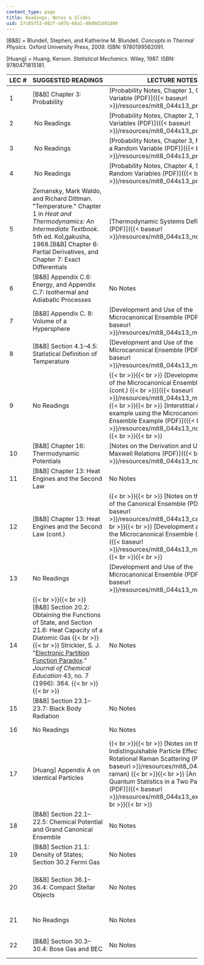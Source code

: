 ```yaml
---
content_type: page
title: Readings, Notes & Slides
uid: 27c05753-682f-a97b-66a1-d9d0d2d92d89
---
```


\[B&B\] = Blundell, Stephen, and Katherine M. Blundell. _Concepts in Thermal Physics_. Oxford University Press, 2009. ISBN: 9780199562091.

\[Huang\] = Huang, Kerson. _Statistical Mechanics_. Wiley, 1987. ISBN: 9780471815181.

| LEC # | SUGGESTED READINGS | LECTURE NOTES | SLIDES |
| --- | --- | --- | --- |
| 1 | \[B&B\] Chapter 3: Probability | [Probability Notes, Chapter 1, One Random Variable (PDF)]({{< baseurl >}}/resources/mit8_044s13_probabilitych1) | [Lecture 1 (PDF)]({{< baseurl >}}/resources/mit8_044s13_l1) |
| 2 |  No Readings | [Probability Notes, Chapter 2, Two Random Variables (PDF)]({{< baseurl >}}/resources/mit8_044s13_probabilitych2) | [Lecture 2 (PDF)]({{< baseurl >}}/resources/mit8_044s13_l2) |
| 3 |  No Readings | [Probability Notes, Chapter 3, Functions of a Random Variable (PDF)]({{< baseurl >}}/resources/mit8_044s13_probabilitych3) | [Lecture 3 (PDF)]({{< baseurl >}}/resources/mit8_044s13_l3) |
| 4 |  No Readings | [Probability Notes, Chapter 4, Sums of Random Variables (PDF)]({{< baseurl >}}/resources/mit8_044s13_probabilitych4) | [Lecture 4 (PDF)]({{< baseurl >}}/resources/mit8_044s13_l4) |
| 5 | Zemansky, Mark Waldo, and Richard Dittman. "Temperature." Chapter 1 in _Heat and Thermodynamics: An Intermediate Textbook_. 5th ed. KoÌ‚gakusha, 1968.\[B&B\] Chapter 6: Partial Derivatives, and Chapter 7: Exact Differentials | [Thermodynamic Systems Definitions (PDF)]({{< baseurl >}}/resources/mit8_044s13_notes-def) | [Lecture 5 (PDF)]({{< baseurl >}}/resources/mit8_044s13_l5) |
| 6 | \[B&B\] Appendix C.6: Energy, and Appendix C.7: Isothermal and Adiabatic Processes | No Notes | [Lecture 6 (PDF)]({{< baseurl >}}/resources/mit8_044s13_l6) |
| 7 | \[B&B\] Appendix C. 8: Volume of a Hypersphere | [Development and Use of the Microcanonical Ensemble (PDF)]({{< baseurl >}}/resources/mit8_044s13_mcrocanoncl) | [Lecture 7 (PDF)]({{< baseurl >}}/resources/mit8_044s13_l7) |
| 8 | \[B&B\] Section 4.1–4.5: Statistical Definition of Temperature | [Development and Use of the Microcanonical Ensemble (PDF) (cont.)]({{< baseurl >}}/resources/mit8_044s13_mcrocanoncl) | [Lecture 8 (PDF)]({{< baseurl >}}/resources/mit8_044s13_l8) |
| 9 | No Readings |  {{< br >}}{{< br >}} [Development and Use of the Microcanonical Ensemble (PDF) (cont.)  {{< br >}}]({{< baseurl >}}/resources/mit8_044s13_mcrocanoncl) {{< br >}}{{< br >}} [Interstitial Atoms: An example using the Microcanonical Ensemble Example (PDF)]({{< baseurl >}}/resources/mit8_044s13_notes-inters) {{< br >}}{{< br >}}  | [Lecture 9 (PDF)]({{< baseurl >}}/resources/mit8_044s13_l9) |
| 10 | \[B&B\] Chapter 16: Thermodynamic Potentials | [Notes on the Derivation and Use of the Maxwell Relations (PDF)]({{< baseurl >}}/resources/mit8_044s13_notes-max) | [Lecture 10 (PDF)]({{< baseurl >}}/resources/mit8_044s13_l10) |
| 11 | \[B&B\] Chapter 13: Heat Engines and the Second Law | No Notes | [Lecture 11 (PDF)]({{< baseurl >}}/resources/mit8_044s13_l11) |
| 12 | \[B&B\] Chapter 13: Heat Engines and the Second Law (cont.) |  {{< br >}}{{< br >}} [Notes on the Derivation of the Canonical Ensemble (PDF)]({{< baseurl >}}/resources/mit8_044s13_canonical) {{< br >}}{{< br >}} [Development and Use of the Microcanonical Ensemble (PDF) (cont.)]({{< baseurl >}}/resources/mit8_044s13_mcrocanoncl) {{< br >}}{{< br >}}  | [Lecture 12 (PDF)]({{< baseurl >}}/resources/mit8_044s13_l12) |
| 13 | No Readings | [Development and Use of the Microcanonical Ensemble (PDF) (cont.)]({{< baseurl >}}/resources/mit8_044s13_mcrocanoncl) | [Lecture 13 (PDF)]({{< baseurl >}}/resources/mit8_044s13_l13) |
| 14 |  {{< br >}}{{< br >}} \[B&B\] Section 20.2: Obtaining the Functions of State, and Section 21.6: Heat Capacity of a Diatomic Gas {{< br >}}{{< br >}} Strickler, S. J. "[Electronic Partition Function Paradox](http://dx.doi.org/10.1021/ed043p364)." _Journal of Chemical Education_ 43, no. 7 (1996): 364. {{< br >}}{{< br >}}  | No Notes | [Lecture 14 (PDF - 3.2MB)]({{< baseurl >}}/resources/mit8_044s13_l14) |
| 15 | \[B&B\] Section 23.1–23.7: Black Body Radiation | No Notes | [Lecture 15 (PDF)]({{< baseurl >}}/resources/mit8_044s13_l15) |
| 16 | No Readings | No Notes | [Lecture 16 (PDF)]({{< baseurl >}}/resources/mit8_044s13_l16) |
| 17 | \[Huang\] Appendix A on Identical Particles |  {{< br >}}{{< br >}} [Notes on the Indistinguishable Particle Effects in Rotational Raman Scattering (PDF)]({{< baseurl >}}/resources/mit8_044s13_notes-raman) {{< br >}}{{< br >}} [An Example of Quantum Statistics in a Two Particle System (PDF)]({{< baseurl >}}/resources/mit8_044s13_exctstathe) {{< br >}}{{< br >}}  | [Lecture 17 (PDF)]({{< baseurl >}}/resources/mit8_044s13_l17) |
| 18 | \[B&B\] Section 22.1–22.5: Chemical Potential and Grand Canonical Ensemble | No Notes | [Lecture 18 (PDF)]({{< baseurl >}}/resources/mit8_044s13_l18) |
| 19 | \[B&B\] Section 21.1: Density of States; Section 30.2 Fermi Gas | No Notes | [Lecture 19 (PDF)]({{< baseurl >}}/resources/mit8_044s13_l19) |
| 20 | \[B&B\] Section 36.1–36.4: Compact Stellar Objects | No Notes | ![This resource may not render correctly in a screen reader.](/images/inacessible.gif)[Lecture 20 (PDF - 6.1MB)]({{< baseurl >}}/resources/mit8_044s13_l20) |
| 21 | No Readings | No Notes | [Lecture 21 (PDF - 1.1MB)]({{< baseurl >}}/resources/mit8_044s13_l21) |
| 22 | \[B&B\] Section 30.3–30.4: Bose Gas and BEC | No Notes | [Lecture 22 (PDF - 2.3MB)]({{< baseurl >}}/resources/mit8_044s13_l22)